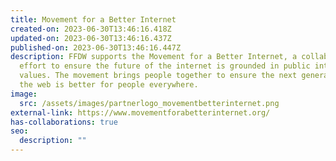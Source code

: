 ```yaml
---
title: Movement for a Better Internet
created-on: 2023-06-30T13:46:16.418Z
updated-on: 2023-06-30T13:46:16.437Z
published-on: 2023-06-30T13:46:16.447Z
description: FFDW supports the Movement for a Better Internet, a collaborative
  effort to ensure the future of the internet is grounded in public interest
  values. The movement brings people together to ensure the next generation of
  the web is better for people everywhere.
image:
  src: /assets/images/partnerlogo_movementbetterinternet.png
external-link: https://www.movementforabetterinternet.org/
has-collaborations: true
seo:
  description: ""
---
```

